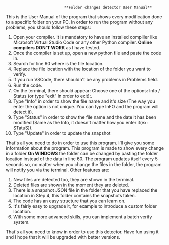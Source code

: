                              **Folder changes detector User Manual**
This is the User Manual of the program that shows every modification done to a specific folder on your PC.
In order to run the program without any problems, you should follow these steps:
1. Open your compiler. It is mandatory to have an installed compliler like Microsoft Virtual Studio Code or any other Python compiler. **Online compilers DON'T WORK** as I have tested.
2. Once the compiler is set up, open a new python file and paste the code in.
3. Search for line 60 where is the file location.
4. Replace the file location with the location of the folder you want to verify.
5. If you run VSCode, there shouldn't be any problems in Problems field.
6. Run the code.
7. On the terminal, there should appear: Choose one of the options: Info / Status (or type "exit" in order to exit):.
8. Type "Info" in order to show the file name and it's size (The way you enter the option is not unique. You can type InFO and the program will detect it).
9. Type "Status" in order to show the file name and the date it has been modified (Same as the Info, it doesn't matter how you enter it(ex: STatuS)).
10. Type "Update" in order to update the snapshot 

That's all you need to do in order to use this program. I'll give you some information about the program.
This program is made to show every change in a folder **On WINDOWS** the folder can be changed by pasting the folder location instead of the data in line 60.
The program updates itself every 5 seconds so, no matter when you change the files in the folder, the program will notify you via the terminal.
Other features are:
1. New files are detected too, they are shown in the terminal.
2. Deleted files are shown in the moment they are deleted.
3. There is a snapshot JSON file in the folder that you have replaced the location in Step 4, this folder contains the snapshots taken.
4. The code has an easy structure that you can learn on.
5. It's fairly easy to upgrade it, for example to introduce a custom folder location.
6. With some more advanced skills, you can implement a batch verify system.

That's all you need to know in order to use this detector. Have fun using it and I hope that it will be upgraded with better versions. 
